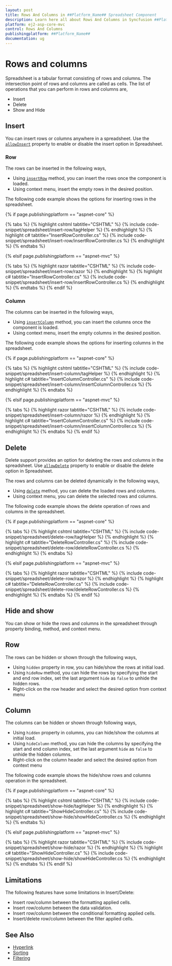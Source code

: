 ```yaml
---
layout: post
title: Rows And Columns in ##Platform_Name## Spreadsheet Component
description: Learn here all about Rows And Columns in Syncfusion ##Platform_Name## Spreadsheet component and more.
platform: ej2-asp-core-mvc
control: Rows And Columns
publishingplatform: ##Platform_Name##
documentation: ug
---
```



# Rows and columns

Spreadsheet is a tabular format consisting of rows and columns. The intersection point of rows and columns are called as cells. The list of operations that you can perform in rows and columns are,

* Insert
* Delete
* Show and Hide

## Insert

You can insert rows or columns anywhere in a spreadsheet. Use the [`allowInsert`](https://help.syncfusion.com/cr/aspnetcore-js2/Syncfusion.EJ2.Spreadsheet.Spreadsheet.html#Syncfusion_EJ2_Spreadsheet_Spreadsheet_AllowInsert) property to enable or disable the insert option in Spreadsheet.

### Row

The rows can be inserted in the following ways,

* Using [`insertRow`](../api/spreadsheet/#insertrow) method, you can insert the rows once the component is loaded.
* Using context menu, insert the empty rows in the desired position.

The following code example shows the options for inserting rows in the spreadsheet.

{% if page.publishingplatform == "aspnet-core" %}

{% tabs %}
{% highlight cshtml tabtitle="CSHTML" %}
{% include code-snippet/spreadsheet/insert-row/tagHelper %}
{% endhighlight %}
{% highlight c# tabtitle="InsertRowController.cs" %}
{% include code-snippet/spreadsheet/insert-row/insertRowController.cs %}
{% endhighlight %}
{% endtabs %}

{% elsif page.publishingplatform == "aspnet-mvc" %}

{% tabs %}
{% highlight razor tabtitle="CSHTML" %}
{% include code-snippet/spreadsheet/insert-row/razor %}
{% endhighlight %}
{% highlight c# tabtitle="InsertRowController.cs" %}
{% include code-snippet/spreadsheet/insert-row/insertRowController.cs %}
{% endhighlight %}
{% endtabs %}
{% endif %}



### Column

The columns can be inserted in the following ways,

* Using [`insertColumn`](../api/spreadsheet/#insertcolumn) method, you can insert the columns once the component is loaded.
* Using context menu, insert the empty columns in the desired position.

The following code example shows the options for inserting columns in the spreadsheet.

{% if page.publishingplatform == "aspnet-core" %}

{% tabs %}
{% highlight cshtml tabtitle="CSHTML" %}
{% include code-snippet/spreadsheet/insert-column/tagHelper %}
{% endhighlight %}
{% highlight c# tabtitle="InsertColumnController.cs" %}
{% include code-snippet/spreadsheet/insert-column/insertColumnController.cs %}
{% endhighlight %}
{% endtabs %}

{% elsif page.publishingplatform == "aspnet-mvc" %}

{% tabs %}
{% highlight razor tabtitle="CSHTML" %}
{% include code-snippet/spreadsheet/insert-column/razor %}
{% endhighlight %}
{% highlight c# tabtitle="InsertColumnController.cs" %}
{% include code-snippet/spreadsheet/insert-column/insertColumnController.cs %}
{% endhighlight %}
{% endtabs %}
{% endif %}



## Delete

Delete support provides an option for deleting the rows and columns in the spreadsheet. Use [`allowDelete`](https://help.syncfusion.com/cr/aspnetcore-js2/Syncfusion.EJ2.Spreadsheet.Spreadsheet.html#Syncfusion_EJ2_Spreadsheet_Spreadsheet_AllowDelete) property to enable or disable the delete option in Spreadsheet.

The rows and columns can be deleted dynamically in the following ways,

* Using [`delete`](../api/spreadsheet/#delete) method, you can delete the loaded rows and columns.
* Using context menu, you can delete the selected rows and columns.

The following code example shows the delete operation of rows and columns in the spreadsheet.

{% if page.publishingplatform == "aspnet-core" %}

{% tabs %}
{% highlight cshtml tabtitle="CSHTML" %}
{% include code-snippet/spreadsheet/delete-row/tagHelper %}
{% endhighlight %}
{% highlight c# tabtitle="DeleteRowController.cs" %}
{% include code-snippet/spreadsheet/delete-row/deleteRowController.cs %}
{% endhighlight %}
{% endtabs %}

{% elsif page.publishingplatform == "aspnet-mvc" %}

{% tabs %}
{% highlight razor tabtitle="CSHTML" %}
{% include code-snippet/spreadsheet/delete-row/razor %}
{% endhighlight %}
{% highlight c# tabtitle="DeleteRowController.cs" %}
{% include code-snippet/spreadsheet/delete-row/deleteRowController.cs %}
{% endhighlight %}
{% endtabs %}
{% endif %}



## Hide and show

You can show or hide the rows and columns in the spreadsheet through property binding, method, and context menu.

## Row

The rows can be hidden or shown through the following ways,

* Using `hidden` property in row, you can hide/show the rows at initial load.
* Using `hideRow` method, you can hide the rows by specifying the start and end row index, set the last argument `hide` as `false` to unhide the hidden rows.
* Right-click on the row header and select the desired option from context menu

## Column

The columns can be hidden or shown through following ways,

* Using `hidden` property in columns, you can hide/show the columns at initial load.
* Using `hideColumn` method, you can hide the columns by specifying the start and end column index, set the last argument `hide` as `false` to unhide the hidden columns.
* Right-click on the column header and select the desired option from context menu

The following code example shows the hide/show rows and columns operation in the spreadsheet.

{% if page.publishingplatform == "aspnet-core" %}

{% tabs %}
{% highlight cshtml tabtitle="CSHTML" %}
{% include code-snippet/spreadsheet/show-hide/tagHelper %}
{% endhighlight %}
{% highlight c# tabtitle="ShowHideController.cs" %}
{% include code-snippet/spreadsheet/show-hide/showHideController.cs %}
{% endhighlight %}
{% endtabs %}

{% elsif page.publishingplatform == "aspnet-mvc" %}

{% tabs %}
{% highlight razor tabtitle="CSHTML" %}
{% include code-snippet/spreadsheet/show-hide/razor %}
{% endhighlight %}
{% highlight c# tabtitle="ShowHideController.cs" %}
{% include code-snippet/spreadsheet/show-hide/showHideController.cs %}
{% endhighlight %}
{% endtabs %}
{% endif %}



## Limitations

The following features have some limitations in Insert/Delete:

* Insert row/column between the formatting applied cells.
* Insert row/column between the data validation.
* Insert row/column between the conditional formatting applied cells.
* Insert/delete row/column between the filter applied cells.

## See Also

* [Hyperlink](./link)
* [Sorting](./sort)
* [Filtering](./filter)
